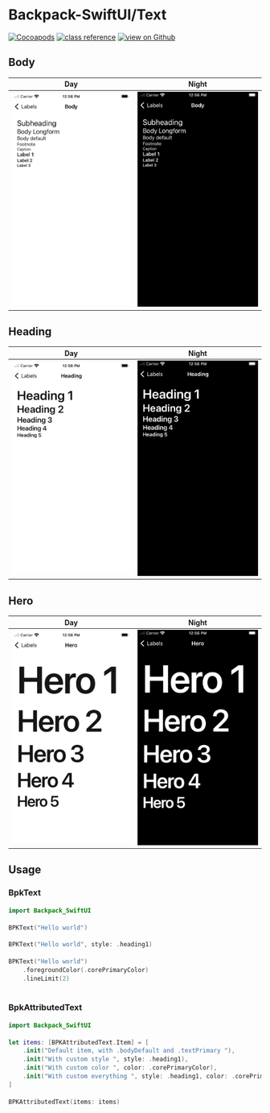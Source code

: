 #  Backpack-SwiftUI/Text

[![Cocoapods](https://img.shields.io/cocoapods/v/Backpack-SwiftUI.svg?style=flat)](hhttps://cocoapods.org/pods/Backpack-SwiftUI)
[![class reference](https://img.shields.io/badge/Class%20reference-iOS-blue)](https://backpack.github.io/ios/versions/latest/swiftui/Structs/BPKText.html)
[![view on Github](https://img.shields.io/badge/Source%20code-GitHub-lightgrey)](https://github.com/Skyscanner/backpack-ios/tree/main/Backpack-SwiftUI/Text)

## Body

| Day | Night |
| --- | --- |
| <img src="https://raw.githubusercontent.com/Skyscanner/backpack-ios/main/screenshots/iPhone-swiftui_text___body_lm.png" alt="" width="375" /> |<img src="https://raw.githubusercontent.com/Skyscanner/backpack-ios/main/screenshots/iPhone-swiftui_text___body_dm.png" alt="" width="375" /> |

## Heading

| Day | Night |
| --- | --- |
| <img src="https://raw.githubusercontent.com/Skyscanner/backpack-ios/main/screenshots/iPhone-swiftui_text___heading_lm.png" alt="" width="375" /> |<img src="https://raw.githubusercontent.com/Skyscanner/backpack-ios/main/screenshots/iPhone-swiftui_text___heading_dm.png" alt="" width="375" /> |

## Hero

| Day | Night |
| --- | --- |
| <img src="https://raw.githubusercontent.com/Skyscanner/backpack-ios/main/screenshots/iPhone-swiftui_text___hero_lm.png" alt="" width="375" /> |<img src="https://raw.githubusercontent.com/Skyscanner/backpack-ios/main/screenshots/iPhone-swiftui_text___hero_dm.png" alt="" width="375" /> |

## Usage

### BpkText

```swift
import Backpack_SwiftUI

BPKText("Hello world")

BPKText("Hello world", style: .heading1)

BPKText("Hello world")
    .foregroundColor(.corePrimaryColor)
    .lineLimit(2)
    
```

### BpkAttributedText

```swift
import Backpack_SwiftUI

let items: [BPKAttributedText.Item] = [
    .init("Default item, with .bodyDefault and .textPrimary "),
    .init("With custom style ", style: .heading1),
    .init("With custom color ", color: .corePrimaryColor),
    .init("With custom everything ", style: .heading1, color: .corePrimaryColor)
]

BPKAttributedText(items: items)
    
```
